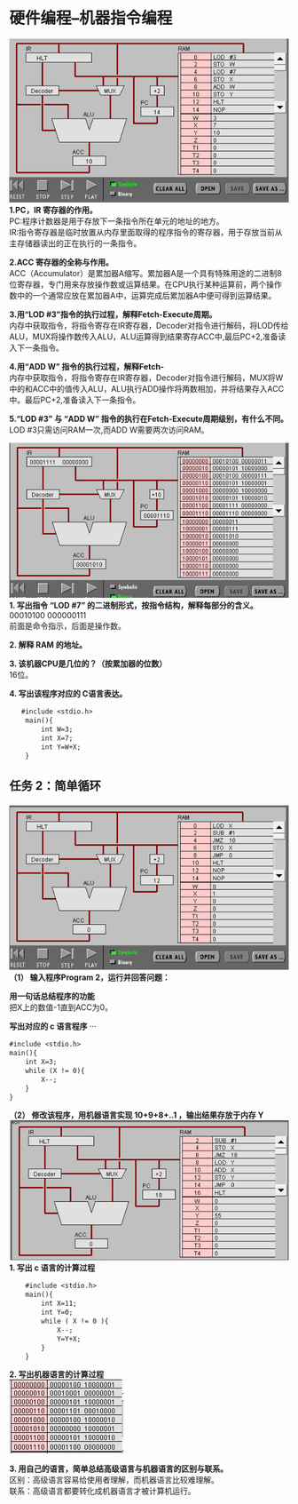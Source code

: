 # 硬件编程–机器指令编程

![](images/第七篇/1.png)
**1.PC，IR 寄存器的作用。**<br>
PC:程序计数器是用于存放下一条指令所在单元的地址的地方。
<br>
IR:指令寄存器是临时放置从内存里面取得的程序指令的寄存器，用于存放当前从主存储器读出的正在执行的一条指令。<br>

**2.ACC 寄存器的全称与作用。**<br>
ACC（Accumulator）是累加器A缩写。累加器A是一个具有特殊用途的二进制8位寄存器，专门用来存放操作数或运算结果。在CPU执行某种运算前，两个操作数中的一个通常应放在累加器A中，运算完成后累加器A中便可得到运算结果。<br>

**3.用“LOD #3”指令的执行过程，解释Fetch-Execute周期。**<br>
内存中获取指令，将指令寄存在IR寄存器，Decoder对指令进行解码，将LOD传给ALU，MUX将操作数传入ALU，ALU运算得到结果寄存ACC中,最后PC+2,准备读入下一条指令。<br>

**4.用“ADD W” 指令的执行过程，解释Fetch-**<br>
内存中获取指令，将指令寄存在IR寄存器，Decoder对指令进行解码，MUX将W中的和ACC中的值传入ALU，ALU执行ADD操作将两数相加，并将结果存入ACC中。最后PC+2,准备读入下一条指令。<br>

**5.“LOD #3” 与 “ADD W” 指令的执行在Fetch-Execute周期级别，有什么不同。**<br>
LOD #3只需访问RAM一次,而ADD W需要两次访问RAM。

![](images/第七篇/2.png)
**1. 写出指令 “LOD #7” 的二进制形式，按指令结构，解释每部分的含义。**<br>
00010100 000000111<br>
前面是命令指示，后面是操作数。

**2. 解释 RAM 的地址。**

**3. 该机器CPU是几位的？（按累加器的位数）**<br>
16位。

**4. 写出该程序对应的 C语言表达。**
```
   #include <stdio.h>
    main(){
        int W=3;
        int X=7;
        int Y=W+X;
    }
```


## 任务 2：简单循环
![](images/第七篇/3.png)
**（1） 输入程序Program 2，运行并回答问题：**

**用一句话总结程序的功能**<br>
把X上的数值-1直到ACC为0。

**写出对应的 c 语言程序**
···

    #include <stdio.h>
    main(){
        int X=3;
        while (X != 0){
            X--;
        }
    }
**（2） 修改该程序，用机器语言实现 10+9+8+..1 ，输出结果存放于内存 Y**<br>
![](images/第七篇/5.png)
**1. 写出 c 语言的计算过程**

```
    #include <stdio.h>
    main(){
        int X=11;
        int Y=0;
        while ( X != 0 ){
            X--;
            Y=Y+X;
        }
    }
```
**2. 写出机器语言的计算过程**<br>
![](images/第七篇/4.png)<br>

**3. 用自己的语言，简单总结高级语言与机器语言的区别与联系。**<br>
区别：高级语言容易给使用者理解，而机器语言比较难理解。<br>
联系：高级语言都要转化成机器语言才被计算机运行。
